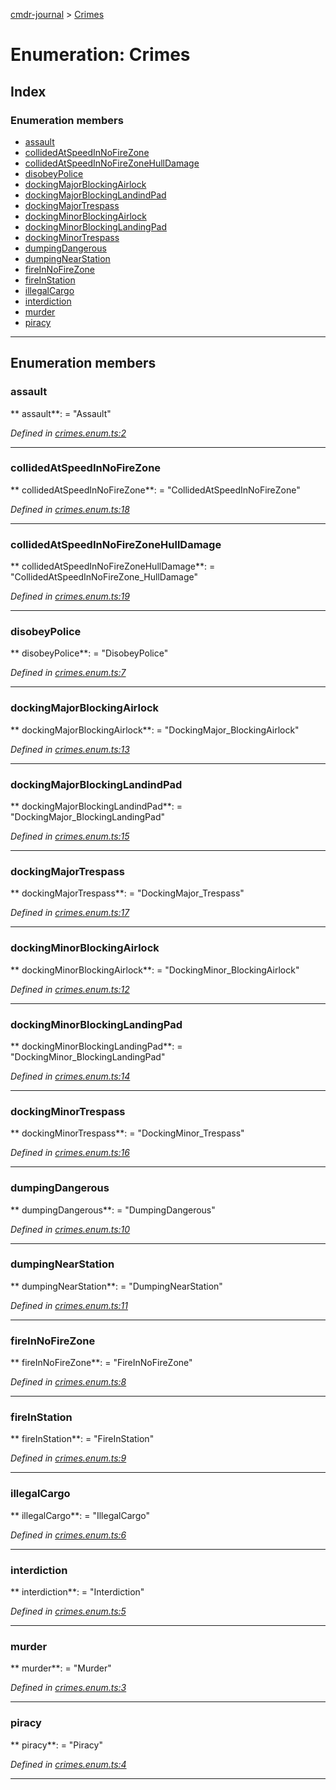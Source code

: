 [cmdr-journal](../README.md) > [Crimes](../enums/crimes.md)



# Enumeration: Crimes

## Index

### Enumeration members

* [assault](crimes.md#assault)
* [collidedAtSpeedInNoFireZone](crimes.md#collidedatspeedinnofirezone)
* [collidedAtSpeedInNoFireZoneHullDamage](crimes.md#collidedatspeedinnofirezonehulldamage)
* [disobeyPolice](crimes.md#disobeypolice)
* [dockingMajorBlockingAirlock](crimes.md#dockingmajorblockingairlock)
* [dockingMajorBlockingLandindPad](crimes.md#dockingmajorblockinglandindpad)
* [dockingMajorTrespass](crimes.md#dockingmajortrespass)
* [dockingMinorBlockingAirlock](crimes.md#dockingminorblockingairlock)
* [dockingMinorBlockingLandingPad](crimes.md#dockingminorblockinglandingpad)
* [dockingMinorTrespass](crimes.md#dockingminortrespass)
* [dumpingDangerous](crimes.md#dumpingdangerous)
* [dumpingNearStation](crimes.md#dumpingnearstation)
* [fireInNoFireZone](crimes.md#fireinnofirezone)
* [fireInStation](crimes.md#fireinstation)
* [illegalCargo](crimes.md#illegalcargo)
* [interdiction](crimes.md#interdiction)
* [murder](crimes.md#murder)
* [piracy](crimes.md#piracy)



---
## Enumeration members
<a id="assault"></a>

###  assault

** assault**:    = "Assault"

*Defined in [crimes.enum.ts:2](https://github.com/chrisbruford/cmdr-journal/blob/0588b1f/src/crimes.enum.ts#L2)*





___

<a id="collidedatspeedinnofirezone"></a>

###  collidedAtSpeedInNoFireZone

** collidedAtSpeedInNoFireZone**:    = "CollidedAtSpeedInNoFireZone"

*Defined in [crimes.enum.ts:18](https://github.com/chrisbruford/cmdr-journal/blob/0588b1f/src/crimes.enum.ts#L18)*





___

<a id="collidedatspeedinnofirezonehulldamage"></a>

###  collidedAtSpeedInNoFireZoneHullDamage

** collidedAtSpeedInNoFireZoneHullDamage**:    = "CollidedAtSpeedInNoFireZone_HullDamage"

*Defined in [crimes.enum.ts:19](https://github.com/chrisbruford/cmdr-journal/blob/0588b1f/src/crimes.enum.ts#L19)*





___

<a id="disobeypolice"></a>

###  disobeyPolice

** disobeyPolice**:    = "DisobeyPolice"

*Defined in [crimes.enum.ts:7](https://github.com/chrisbruford/cmdr-journal/blob/0588b1f/src/crimes.enum.ts#L7)*





___

<a id="dockingmajorblockingairlock"></a>

###  dockingMajorBlockingAirlock

** dockingMajorBlockingAirlock**:    = "DockingMajor_BlockingAirlock"

*Defined in [crimes.enum.ts:13](https://github.com/chrisbruford/cmdr-journal/blob/0588b1f/src/crimes.enum.ts#L13)*





___

<a id="dockingmajorblockinglandindpad"></a>

###  dockingMajorBlockingLandindPad

** dockingMajorBlockingLandindPad**:    = "DockingMajor_BlockingLandingPad"

*Defined in [crimes.enum.ts:15](https://github.com/chrisbruford/cmdr-journal/blob/0588b1f/src/crimes.enum.ts#L15)*





___

<a id="dockingmajortrespass"></a>

###  dockingMajorTrespass

** dockingMajorTrespass**:    = "DockingMajor_Trespass"

*Defined in [crimes.enum.ts:17](https://github.com/chrisbruford/cmdr-journal/blob/0588b1f/src/crimes.enum.ts#L17)*





___

<a id="dockingminorblockingairlock"></a>

###  dockingMinorBlockingAirlock

** dockingMinorBlockingAirlock**:    = "DockingMinor_BlockingAirlock"

*Defined in [crimes.enum.ts:12](https://github.com/chrisbruford/cmdr-journal/blob/0588b1f/src/crimes.enum.ts#L12)*





___

<a id="dockingminorblockinglandingpad"></a>

###  dockingMinorBlockingLandingPad

** dockingMinorBlockingLandingPad**:    = "DockingMinor_BlockingLandingPad"

*Defined in [crimes.enum.ts:14](https://github.com/chrisbruford/cmdr-journal/blob/0588b1f/src/crimes.enum.ts#L14)*





___

<a id="dockingminortrespass"></a>

###  dockingMinorTrespass

** dockingMinorTrespass**:    = "DockingMinor_Trespass"

*Defined in [crimes.enum.ts:16](https://github.com/chrisbruford/cmdr-journal/blob/0588b1f/src/crimes.enum.ts#L16)*





___

<a id="dumpingdangerous"></a>

###  dumpingDangerous

** dumpingDangerous**:    = "DumpingDangerous"

*Defined in [crimes.enum.ts:10](https://github.com/chrisbruford/cmdr-journal/blob/0588b1f/src/crimes.enum.ts#L10)*





___

<a id="dumpingnearstation"></a>

###  dumpingNearStation

** dumpingNearStation**:    = "DumpingNearStation"

*Defined in [crimes.enum.ts:11](https://github.com/chrisbruford/cmdr-journal/blob/0588b1f/src/crimes.enum.ts#L11)*





___

<a id="fireinnofirezone"></a>

###  fireInNoFireZone

** fireInNoFireZone**:    = "FireInNoFireZone"

*Defined in [crimes.enum.ts:8](https://github.com/chrisbruford/cmdr-journal/blob/0588b1f/src/crimes.enum.ts#L8)*





___

<a id="fireinstation"></a>

###  fireInStation

** fireInStation**:    = "FireInStation"

*Defined in [crimes.enum.ts:9](https://github.com/chrisbruford/cmdr-journal/blob/0588b1f/src/crimes.enum.ts#L9)*





___

<a id="illegalcargo"></a>

###  illegalCargo

** illegalCargo**:    = "IllegalCargo"

*Defined in [crimes.enum.ts:6](https://github.com/chrisbruford/cmdr-journal/blob/0588b1f/src/crimes.enum.ts#L6)*





___

<a id="interdiction"></a>

###  interdiction

** interdiction**:    = "Interdiction"

*Defined in [crimes.enum.ts:5](https://github.com/chrisbruford/cmdr-journal/blob/0588b1f/src/crimes.enum.ts#L5)*





___

<a id="murder"></a>

###  murder

** murder**:    = "Murder"

*Defined in [crimes.enum.ts:3](https://github.com/chrisbruford/cmdr-journal/blob/0588b1f/src/crimes.enum.ts#L3)*





___

<a id="piracy"></a>

###  piracy

** piracy**:    = "Piracy"

*Defined in [crimes.enum.ts:4](https://github.com/chrisbruford/cmdr-journal/blob/0588b1f/src/crimes.enum.ts#L4)*





___


